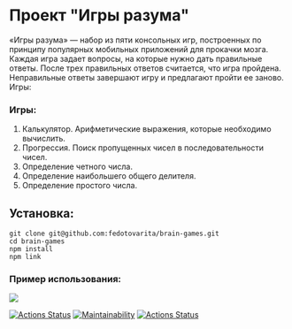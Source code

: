 # Проект "Игры разума"
«Игры разума» — набор из пяти консольных игр, построенных по принципу популярных мобильных приложений для прокачки мозга. Каждая игра задает вопросы, на которые нужно дать правильные ответы. После трех правильных ответов считается, что игра пройдена. Неправильные ответы завершают игру и предлагают пройти ее заново. Игры:

### Игры:
1. Калькулятор. Арифметические выражения, которые необходимо вычислить.
2. Прогрессия. Поиск пропущенных чисел в последовательности чисел.
3. Определение четного числа.
4. Определение наибольшего общего делителя.
5. Определение простого числа.

## Установка:
    git clone git@github.com:fedotovarita/brain-games.git
    cd brain-games
    npm install
    npm link

### Пример использования:
<a href="https://asciinema.org/a/31QMqPzY3rjhnXciiEm9cSHX0" target="_blank"><img src="https://asciinema.org/a/31QMqPzY3rjhnXciiEm9cSHX0.svg" /></a>

[![Actions Status](https://github.com/fedotovarita/frontend-project-lvl1/workflows/hexlet-check/badge.svg)](https://github.com/fedotovarita/frontend-project-lvl1/actions)
[![Maintainability](https://api.codeclimate.com/v1/badges/a99a88d28ad37a79dbf6/maintainability)](https://codeclimate.com/github/codeclimate/codeclimate/maintainability)
[![Actions Status](https://github.com/fedotovarita/frontend-project-lvl1/workflows/Linter/badge.svg)](https://github.com/fedotovarita/frontend-project-lvl1/actions)
